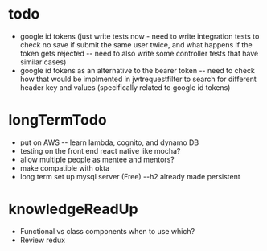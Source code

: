 # todo

* google id tokens (just write tests now - need to write integration tests to check no save if submit the same user twice, and what happens if the token gets rejected -- need to also write some controller tests that have similar cases)
* google id tokens as an alternative to the bearer token -- need to check how that would be implmented in jwtrequestfilter to search for different header key and values (specifically related to google id tokens)
 
# longTermTodo

* put on AWS -- learn lambda, cognito, and dynamo DB
* testing on the front end react native like mocha?
* allow multiple people as mentee and mentors?
* make compatible with okta
* long term set up mysql server (Free) --h2 already made persistent



# knowledgeReadUp

* Functional vs class components when to use which?
* Review redux